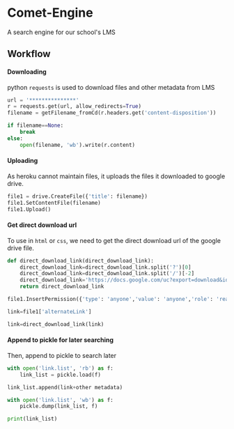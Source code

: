 # Comet-Engine
A search engine for our school's LMS  

## Workflow  

#### Downloading

python `requests` is used to download files and other metadata from LMS

```python
url = '***************'
r = requests.get(url, allow_redirects=True)
filename = getFilename_fromCd(r.headers.get('content-disposition'))

if filename==None:
    break
else:
    open(filename, 'wb').write(r.content)
```

#### Uploading

As heroku cannot maintain files, it uploads the files it downloaded to google drive.  

```python
file1 = drive.CreateFile({'title': filename})
file1.SetContentFile(filename)
file1.Upload()
```

#### Get direct download url  

To use in `html` or `css`, we need to get the direct download url of the google drive file.  

```python
def direct_download_link(direct_download_link):
    direct_download_link=direct_download_link.split('?')[0]
    direct_download_link=direct_download_link.split('/')[-2]
    direct_download_link='https://docs.google.com/uc?export=download&id='+direct_download_link
    return direct_download_link

file1.InsertPermission({'type': 'anyone','value': 'anyone','role': 'reader'})

link=file1['alternateLink']

link=direct_download_link(link)
```

#### Append to pickle for later searching  

Then, append to pickle to search later

```python
with open('link.list', 'rb') as f:
    link_list = pickle.load(f)

link_list.append(link+other metadata)

with open('link.list', 'wb') as f:
    pickle.dump(link_list, f)

print(link_list)
```

